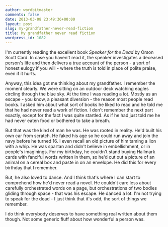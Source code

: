 ```yaml
---
author: wordbitmaster
comments: false
date: 2013-03-08 23:49:36+00:00
layout: post
slug: my-grandfather-never-read-fiction
title: My grandfather never read fiction
wordpress_id: 1082
---
```


I'm currently reading the excellent book _Speaker for the Dead_ by Orson Scott Card. In case you haven't read it, the speaker investigates a deceased person's life and then delivers a true account of the person - a sort of honest eulogy if you will - where the truth is told in place of polite praise, even if it hurts.

Anyway, this idea got me thinking about my grandfather. I remember the moment clearly. We were sitting on an outdoor deck watching eagles circling through the blue sky. At the time I was reading a lot. Mostly as an escape - you know, a pleasant diversion - the reason most people read books. I asked him about what sort of books he liked to read and he told me that he had never read a work of fiction. I don't remember the next part exactly, except for the fact I was quite startled. As if he had just told me he had never eaten food or bothered to take a breath.

But that was the kind of man he was. He was rooted in reality. He'd built his own car from scratch. He faked his age so he could run away and join the navy before he turned 16. I even recall an old picture of him taming a lion with a whip. He was spartan and didn't believe in embellishment, or in people's imaginings. For my birthday, he couldn't stand buying Hallmark cards with fanciful words written in them, so he'd cut out a picture of an animal on a cereal box and paste in on an envelope. He did this for every birthday that I remember.

But, he also loved to dance. And I think that's where I can start to comprehend how he'd never read a novel. He couldn't care less about carefully orchestrated words on a page, but orchestrations of two bodies gliding through space - that was his escape. He danced a lot. I'm not trying to speak for the dead - I just think that it's odd, the sort of things we remember.

I do think everybody deserves to have something real written about them though. Not some generic fluff about how wonderful a person was.
